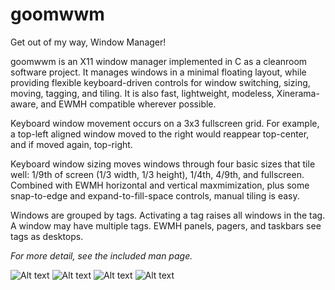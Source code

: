 goomwwm
=======

Get out of my way, Window Manager!

goomwwm is an X11 window manager implemented in C as a cleanroom software project. It manages windows in a minimal floating layout, while providing flexible keyboard-driven controls for window switching, sizing, moving, tagging, and tiling. It is also fast, lightweight, modeless, Xinerama-aware, and EWMH compatible wherever possible.

Keyboard window movement occurs on a 3x3 fullscreen grid. For example, a top-left aligned window moved to the right would reappear top-center, and if moved again, top-right.

Keyboard window sizing moves windows through four basic sizes that tile well: 1/9th of screen (1/3 width, 1/3 height), 1/4th, 4/9th, and fullscreen. Combined with EWMH horizontal and vertical maxmimization, plus some snap-to-edge and expand-to-fill-space controls, manual tiling is easy.

Windows are grouped by tags. Activating a tag raises all windows in the tag. A window may have multiple tags. EWMH panels, pagers, and taskbars see tags as desktops.

_For more detail, see the included man page._

![Alt text](http://aerosuidae.net/goomwwm/goomwwm-1.jpg) ![Alt text](http://aerosuidae.net/goomwwm/goomwwm-2.jpg)
![Alt text](http://aerosuidae.net/goomwwm/goomwwm-3.jpg) ![Alt text](http://aerosuidae.net/goomwwm/goomwwm-4.jpg)